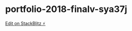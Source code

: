 # portfolio-2018-finalv-sya37j

[Edit on StackBlitz ⚡️](https://stackblitz.com/edit/portfolio-2018-finalv-sya37j)
